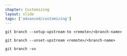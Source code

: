 ```yaml
---
chapter: Customizing
layout: slide
tags: ['advanced/customizing']
---
```


	git branch --setup-upstream-to <remote>/<branch-name>

	git branch --unset-upstream <remote>/<branch-name>

	git branch -vv
